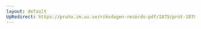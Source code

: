 ```yaml
---
layout: default
UpRedirect: https://pruto.im.uu.se/riksdagen-records-pdf/1875/prot-1875--ak--036/prot-1875--ak--036_014.pdf
---
```


